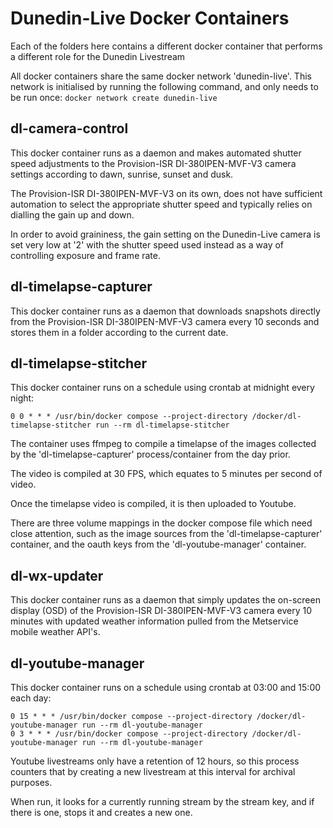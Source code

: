 # Dunedin-Live Docker Containers #

Each of the folders here contains a different docker container that performs a different role for the Dunedin Livestream

All docker containers share the same docker network 'dunedin-live'. This network is initialised by running the following command, and only needs to be run once: `docker network create dunedin-live`

## dl-camera-control ##

This docker container runs as a daemon and makes automated shutter speed adjustments to the Provision-ISR DI-380IPEN-MVF-V3 camera settings according to dawn, sunrise, sunset and dusk.

The Provision-ISR DI-380IPEN-MVF-V3 on its own, does not have sufficient automation to select the appropriate shutter speed and typically relies on dialling the gain up and down.

In order to avoid graininess, the gain setting on the Dunedin-Live camera is set very low at '2' with the shutter speed used instead as a way of controlling exposure and frame rate.

## dl-timelapse-capturer ##

This docker container runs as a daemon that downloads snapshots directly from the Provision-ISR DI-380IPEN-MVF-V3 camera every 10 seconds and stores them in a folder according to the current date.

## dl-timelapse-stitcher ##

This docker container runs on a schedule using crontab at midnight every night:

`0 0 * * * /usr/bin/docker compose --project-directory /docker/dl-timelapse-stitcher run --rm dl-timelapse-stitcher`

The container uses ffmpeg to compile a timelapse of the images collected by the 'dl-timelapse-capturer' process/container from the day prior.

The video is compiled at 30 FPS, which equates to 5 minutes per second of video.

Once the timelapse video is compiled, it is then uploaded to Youtube.

There are three volume mappings in the docker compose file which need close attention, such as the image sources from the 'dl-timelapse-capturer' container, and the oauth keys from the 'dl-youtube-manager' container.

## dl-wx-updater ##

This docker container runs as a daemon that simply updates the on-screen display (OSD) of the Provision-ISR DI-380IPEN-MVF-V3 camera every 10 minutes with updated weather information pulled from the Metservice mobile weather API's.

## dl-youtube-manager ##

This docker container runs on a schedule using crontab at 03:00 and 15:00 each day:

```
0 15 * * * /usr/bin/docker compose --project-directory /docker/dl-youtube-manager run --rm dl-youtube-manager
0 3 * * * /usr/bin/docker compose --project-directory /docker/dl-youtube-manager run --rm dl-youtube-manager
```

Youtube livestreams only have a retention of 12 hours, so this process counters that by creating a new livestream at this interval for archival purposes.

When run, it looks for a currently running stream by the stream key, and if there is one, stops it and creates a new one.
